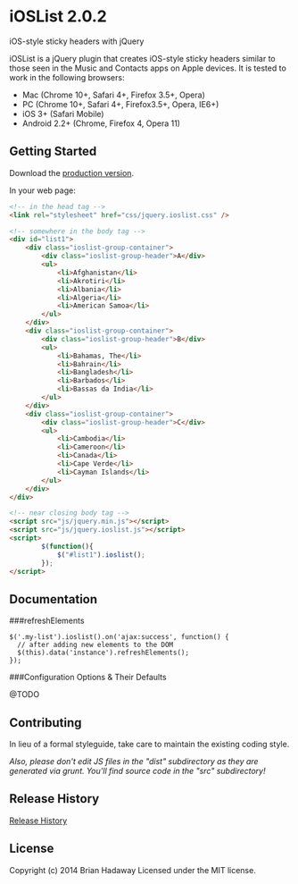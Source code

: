 #  iOSList 2.0.2

iOS-style sticky headers with jQuery

iOSList is a jQuery plugin that creates iOS-style sticky headers similar to those seen in the Music and Contacts apps on Apple devices. It is tested to work in the following browsers:
 * Mac (Chrome 10+, Safari 4+, Firefox 3.5+, Opera)
 * PC (Chrome 10+, Safari 4+, Firefox3.5+, Opera, IE6+)
 * iOS 3+ (Safari Mobile)
 * Android 2.2+ (Chrome, Firefox 4, Opera 11)

## Getting Started
Download the [production version][zip].

[zip]: https://github.com/brianhadaway/iOSList/zipball/master

In your web page:

```html
<!-- in the head tag -->
<link rel="stylesheet" href="css/jquery.ioslist.css" />

<!-- somewhere in the body tag -->
<div id="list1">
    <div class="ioslist-group-container">
        <div class="ioslist-group-header">A</div>
        <ul>
            <li>Afghanistan</li>
            <li>Akrotiri</li>
            <li>Albania</li>
            <li>Algeria</li>
            <li>American Samoa</li>
        </ul>
    </div>
    <div class="ioslist-group-container">
        <div class="ioslist-group-header">B</div>
        <ul>
            <li>Bahamas, The</li>
            <li>Bahrain</li>
            <li>Bangladesh</li>
            <li>Barbados</li>
            <li>Bassas da India</li>
        </ul>
    </div>
    <div class="ioslist-group-container">
        <div class="ioslist-group-header">C</div>
        <ul>
            <li>Cambodia</li>
            <li>Cameroon</li>
            <li>Canada</li>
            <li>Cape Verde</li>
            <li>Cayman Islands</li>
        </ul>
    </div>
</div>

<!-- near closing body tag -->
<script src="js/jquery.min.js"></script>
<script src="js/jquery.ioslist.js"></script>
<script>
        $(function(){
            $("#list1").ioslist();
        });
</script>
```

## Documentation
###refreshElements
```
$('.my-list').ioslist().on('ajax:success', function() {
  // after adding new elements to the DOM
  $(this).data('instance').refreshElements();
});
```

###Configuration Options & Their Defaults

@TODO

## Contributing
In lieu of a formal styleguide, take care to maintain the existing coding style.

_Also, please don't edit JS files in the "dist" subdirectory as they are generated via grunt. You'll find source code in the "src" subdirectory!_

## Release History
[Release History](https://github.com/brianhadaway/iOSList/releases)

## License
Copyright (c) 2014 Brian Hadaway
Licensed under the MIT license.
